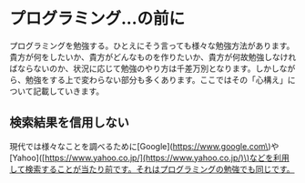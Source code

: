 # プログラミング...の前に

プログラミングを勉強する。ひとえにそう言っても様々な勉強方法があります。貴方が何をしたいか、貴方がどんなものを作りたいか、貴方が何故勉強しなければならないのか、状況に応じて勉強のやり方は千差万別となります。しかしながら、勉強をする上で変わらない部分も多くあります。ここではその「心構え」について記載していきます。

## 検索結果を信用しない

現代では様々なことを調べるために\[Google\]\(https://www.google.com\)や\[Yahoo\]\([https://www.yahoo.co.jp/](https://www.yahoo.co.jp/)\)などを利用して検索することが当たり前です。それはプログラミングの勉強でも同じです。

